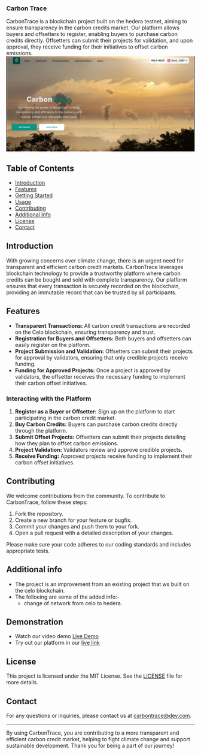 ### Carbon Trace

CarbonTrace is a blockchain project built on the hedera testnet, aiming to ensure transparency in the carbon credits market. Our platform allows buyers and offsetters to register, enabling buyers to purchase carbon credits directly. Offsetters can submit their projects for validation, and upon approval, they receive funding for their initiatives to offset carbon emissions.
![homepage](<Screenshot from 2025-01-14 17-39-36.png>)

## Table of Contents

- [Introduction](#introduction)
- [Features](#features)
- [Getting Started](#getting-started)
- [Usage](#usage)
- [Contributing](#contributing)
- [Additional Info](#Additional-Info)
- [License](#license)
- [Contact](#contact)

## Introduction

With growing concerns over climate change, there is an urgent need for transparent and efficient carbon credit markets. CarbonTrace leverages blockchain technology to provide a trustworthy platform where carbon credits can be bought and sold with complete transparency. Our platform ensures that every transaction is securely recorded on the blockchain, providing an immutable record that can be trusted by all participants.

## Features

- **Transparent Transactions:** All carbon credit transactions are recorded on the Celo blockchain, ensuring transparency and trust.
- **Registration for Buyers and Offsetters:** Both buyers and offsetters can easily register on the platform.
- **Project Submission and Validation:** Offsetters can submit their projects for approval by validators, ensuring that only credible projects receive funding.
- **Funding for Approved Projects:** Once a project is approved by validators, the offsetter receives the necessary funding to implement their carbon offset initiatives.


### Interacting with the Platform

1. **Register as a Buyer or Offsetter:** Sign up on the platform to start participating in the carbon credit market.
2. **Buy Carbon Credits:** Buyers can purchase carbon credits directly through the platform.
3. **Submit Offset Projects:** Offsetters can submit their projects detailing how they plan to offset carbon emissions.
4. **Project Validation:** Validators review and approve credible projects.
5. **Receive Funding:** Approved projects receive funding to implement their carbon offset initiatives.

## Contributing

We welcome contributions from the community. To contribute to CarbonTrace, follow these steps:

1. Fork the repository.
2. Create a new branch for your feature or bugfix.
3. Commit your changes and push them to your fork.
4. Open a pull request with a detailed description of your changes.

Please make sure your code adheres to our coding standards and includes appropriate tests.

## Additional info
- The project is an improvement from an existing project that ws built on the celo blockchain.
- The folloeing are some of the added info:-
    * change of network from celo to hedera.


## Demonstration

- Watch our video demo [Live Demo](https://www.loom.com/share/429860d9aa9d40ae94daeef128b93b72?sid=eb25f71a-e696-4f61-80af-5ee773b60682)
- Try out our platform in our [live link](https://carbon-traceapp.vercel.app/)

## License

This project is licensed under the MIT License. See the [LICENSE](LICENSE) file for more details.

## Contact

For any questions or inquiries, please contact us at [carbontrace@dev.com](mailto:jeffishmael141@gmail.com).

---

By using CarbonTrace, you are contributing to a more transparent and efficient carbon credit market, helping to fight climate change and support sustainable development. Thank you for being a part of our journey!